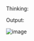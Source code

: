 Thinking: 

Output:

![image](https://github.com/user-attachments/assets/a424f220-0d10-418c-8dc0-13b4e4d51d3d)

